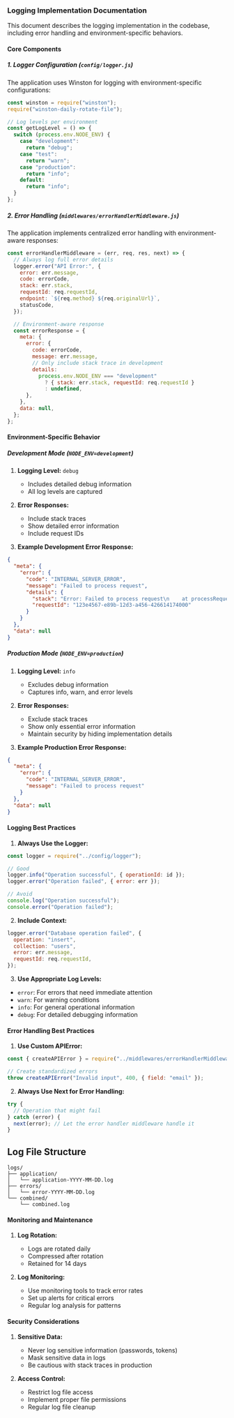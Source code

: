 ### Logging Implementation Documentation

This document describes the logging implementation in the codebase, including error handling and environment-specific behaviors.

#### Core Components

##### 1. Logger Configuration (`config/logger.js`)

The application uses Winston for logging with environment-specific configurations:

```javascript
const winston = require("winston");
require("winston-daily-rotate-file");

// Log levels per environment
const getLogLevel = () => {
  switch (process.env.NODE_ENV) {
    case "development":
      return "debug";
    case "test":
      return "warn";
    case "production":
      return "info";
    default:
      return "info";
  }
};
```

##### 2. Error Handling (`middlewares/errorHandlerMiddleware.js`)

The application implements centralized error handling with environment-aware responses:

```javascript
const errorHandlerMiddleware = (err, req, res, next) => {
  // Always log full error details
  logger.error("API Error:", {
    error: err.message,
    code: errorCode,
    stack: err.stack,
    requestId: req.requestId,
    endpoint: `${req.method} ${req.originalUrl}`,
    statusCode,
  });

  // Environment-aware response
  const errorResponse = {
    meta: {
      error: {
        code: errorCode,
        message: err.message,
        // Only include stack trace in development
        details:
          process.env.NODE_ENV === "development"
            ? { stack: err.stack, requestId: req.requestId }
            : undefined,
      },
    },
    data: null,
  };
};
```

#### Environment-Specific Behavior

##### Development Mode (`NODE_ENV=development`)

1. **Logging Level:** `debug`

   - Includes detailed debug information
   - All log levels are captured

2. **Error Responses:**

   - Include stack traces
   - Show detailed error information
   - Include request IDs

3. **Example Development Error Response:**

```json
{
  "meta": {
    "error": {
      "code": "INTERNAL_SERVER_ERROR",
      "message": "Failed to process request",
      "details": {
        "stack": "Error: Failed to process request\n    at processRequest (/app/src/controllers/controller.js:25:9)...",
        "requestId": "123e4567-e89b-12d3-a456-426614174000"
      }
    }
  },
  "data": null
}
```

##### Production Mode (`NODE_ENV=production`)

1. **Logging Level:** `info`

   - Excludes debug information
   - Captures info, warn, and error levels

2. **Error Responses:**

   - Exclude stack traces
   - Show only essential error information
   - Maintain security by hiding implementation details

3. **Example Production Error Response:**

```json
{
  "meta": {
    "error": {
      "code": "INTERNAL_SERVER_ERROR",
      "message": "Failed to process request"
    }
  },
  "data": null
}
```

#### Logging Best Practices

1. **Always Use the Logger:**

```javascript
const logger = require("../config/logger");

// Good
logger.info("Operation successful", { operationId: id });
logger.error("Operation failed", { error: err });

// Avoid
console.log("Operation successful");
console.error("Operation failed");
```

2. **Include Context:**

```javascript
logger.error("Database operation failed", {
  operation: "insert",
  collection: "users",
  error: err.message,
  requestId: req.requestId,
});
```

3. **Use Appropriate Log Levels:**

- `error`: For errors that need immediate attention
- `warn`: For warning conditions
- `info`: For general operational information
- `debug`: For detailed debugging information

#### Error Handling Best Practices

1. **Use Custom APIError:**

```javascript
const { createAPIError } = require("../middlewares/errorHandlerMiddleware");

// Create standardized errors
throw createAPIError("Invalid input", 400, { field: "email" });
```

2. **Always Use Next for Error Handling:**

```javascript
try {
  // Operation that might fail
} catch (error) {
  next(error); // Let the error handler middleware handle it
}
```

## Log File Structure

```
logs/
├── application/
│   └── application-YYYY-MM-DD.log
├── errors/
│   └── error-YYYY-MM-DD.log
└── combined/
    └── combined.log
```

#### Monitoring and Maintenance

1. **Log Rotation:**

   - Logs are rotated daily
   - Compressed after rotation
   - Retained for 14 days

2. **Log Monitoring:**
   - Use monitoring tools to track error rates
   - Set up alerts for critical errors
   - Regular log analysis for patterns

#### Security Considerations

1. **Sensitive Data:**

   - Never log sensitive information (passwords, tokens)
   - Mask sensitive data in logs
   - Be cautious with stack traces in production

2. **Access Control:**
   - Restrict log file access
   - Implement proper file permissions
   - Regular log file cleanup
